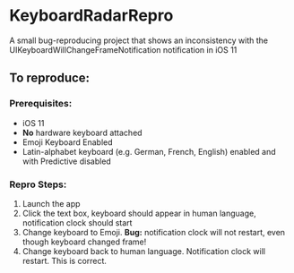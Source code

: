 # KeyboardRadarRepro
A small bug-reproducing project that shows an inconsistency with the UIKeyboardWillChangeFrameNotification notification in iOS 11

## To reproduce:
### Prerequisites:
* iOS 11
* **No** hardware keyboard attached
* Emoji Keyboard Enabled
* Latin-alphabet keyboard (e.g. German, French, English) enabled and with Predictive disabled

### Repro Steps:
1. Launch the app
2. Click the text box, keyboard should appear in human language, notification clock should start
3. Change keyboard to Emoji. **Bug:** notification clock will not restart, even though keyboard changed frame!
4. Change keyboard back to human language. Notification clock will restart. This is correct.
